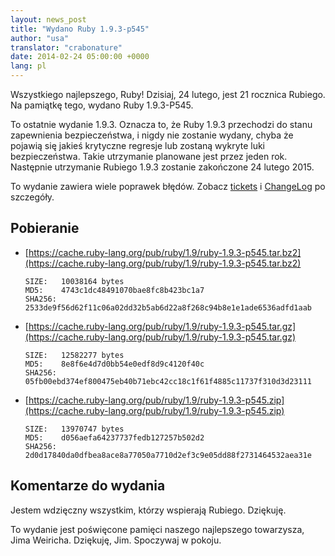 ```yaml
---
layout: news_post
title: "Wydano Ruby 1.9.3-p545"
author: "usa"
translator: "crabonature"
date: 2014-02-24 05:00:00 +0000
lang: pl
---
```


Wszystkiego najlepszego, Ruby!
Dzisiaj, 24 lutego, jest 21 rocznica Rubiego.
Na pamiątkę tego, wydano Ruby 1.9.3-P545.

To ostatnie wydanie 1.9.3.
Oznacza to, że Ruby 1.9.3 przechodzi do stanu zapewnienia bezpieczeństwa,
i nigdy nie zostanie wydany, chyba że pojawią się jakieś krytyczne regresje lub
zostaną wykryte luki bezpieczeństwa.
Takie utrzymanie planowane jest przez jeden rok.
Następnie utrzymanie Rubiego 1.9.3 zostanie zakończone 24 lutego 2015.

To wydanie zawiera wiele poprawek błędów.
Zobacz [tickets](https://bugs.ruby-lang.org/projects/ruby-193/issues?set_filter=1&amp;status_id=5)
i [ChangeLog](http://svn.ruby-lang.org/repos/ruby/tags/v1_9_3_545/ChangeLog) po szczegóły.

## Pobieranie

* [https://cache.ruby-lang.org/pub/ruby/1.9/ruby-1.9.3-p545.tar.bz2](https://cache.ruby-lang.org/pub/ruby/1.9/ruby-1.9.3-p545.tar.bz2)

      SIZE:   10038164 bytes
      MD5:    4743c1dc48491070bae8fc8b423bc1a7
      SHA256: 2533de9f56d62f11c06a02dd32b5ab6d22a8f268c94b8e1e1ade6536adfd1aab

* [https://cache.ruby-lang.org/pub/ruby/1.9/ruby-1.9.3-p545.tar.gz](https://cache.ruby-lang.org/pub/ruby/1.9/ruby-1.9.3-p545.tar.gz)

      SIZE:   12582277 bytes
      MD5:    8e8f6e4d7d0bb54e0edf8d9c4120f40c
      SHA256: 05fb00ebd374ef800475eb40b71ebc42cc18c1f61f4885c11737f310d3d23111

* [https://cache.ruby-lang.org/pub/ruby/1.9/ruby-1.9.3-p545.zip](https://cache.ruby-lang.org/pub/ruby/1.9/ruby-1.9.3-p545.zip)

      SIZE:   13970747 bytes
      MD5:    d056aefa64237737fedb127257b502d2
      SHA256: 2d0d17840da0dfbea8ace8a77050a7710d2ef3c9e05dd88f2731464532aea31e

## Komentarze do wydania

Jestem wdzięczny wszystkim, którzy wspierają Rubiego.
Dziękuję.

To wydanie jest poświęcone pamięci naszego najlepszego towarzysza, Jima Weiricha.
Dziękuję, Jim. Spoczywaj w pokoju.
